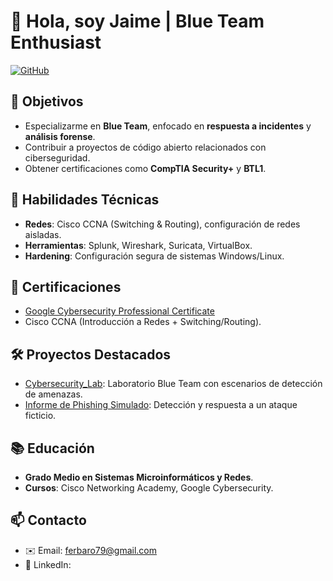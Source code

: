 # 👋 Hola, soy Jaime | Blue Team Enthusiast

[![GitHub](https://img.shields.io/badge/GitHub-BenzenoBlue-blue)](https://github.com/BenzenoBlue)


## 🎯 Objetivos
- Especializarme en **Blue Team**, enfocado en **respuesta a incidentes** y **análisis forense**.
- Contribuir a proyectos de código abierto relacionados con ciberseguridad.
- Obtener certificaciones como **CompTIA Security+** y **BTL1**.

## 🔧 Habilidades Técnicas
- **Redes**: Cisco CCNA (Switching & Routing), configuración de redes aisladas.
- **Herramientas**: Splunk, Wireshark, Suricata, VirtualBox.
- **Hardening**: Configuración segura de sistemas Windows/Linux.

## 📜 Certificaciones
- [Google Cybersecurity Professional Certificate](https://www.coursera.org/professional-certificates/google-cybersecurity)
- Cisco CCNA (Introducción a Redes + Switching/Routing).

## 🛠️ Proyectos Destacados
- [Cybersecurity_Lab](https://github.com/BenzenoBlue/Cybersecurity_Lab): Laboratorio Blue Team con escenarios de detección de amenazas.
- [Informe de Phishing Simulado](https://github.com/BenzenoBlue/Cybersecurity_Lab/tree/main/Scenarios/Phishing-Simulation): Detección y respuesta a un ataque ficticio.

## 📚 Educación
- **Grado Medio en Sistemas Microinformáticos y Redes**.
- **Cursos**: Cisco Networking Academy, Google Cybersecurity.

## 📫 Contacto
- ✉️ Email: ferbaro79@gmail.com
- 💼 LinkedIn: 





            

<!--
**BenzenoBlue/BenzenoBlue** is a ✨ _special_ ✨ repository because its `README.md` (this file) appears on your GitHub profile.

Here are some ideas to get you started:

- 🔭 I’m currently working on ...
- 

- 👯 I’m looking to collaborate on ...
- 🤔 I’m looking for help with ...
- 💬 Ask me about ...
- 📫 How to reach me: ...
- 😄 Pronouns: ...
- ⚡ Fun fact: ...
-->
